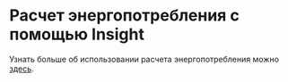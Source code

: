 # Расчет энергопотребления с помощью Insight

Узнать больше об использовании расчета энергопотребления можно [здесь](https://windows.help.formit.autodesk.com/formit-primer/part-ii/2.9-solar-and-insight-energy-analysis).

